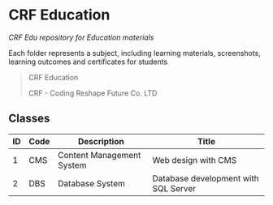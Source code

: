# CRF Education

*CRF Edu repository for Education materials*

Each folder represents a subject, including learning materials, screenshots, learning outcomes and certificates for students

> CRF Education
>
> CRF - Coding Reshape Future Co. LTD

## Classes

| ID | Code | Description | Title |
| --- | --- | --- | --- |
| 1 | CMS | Content Management System | Web design with CMS |
| 2 | DBS | Database System | Database development with SQL Server |
